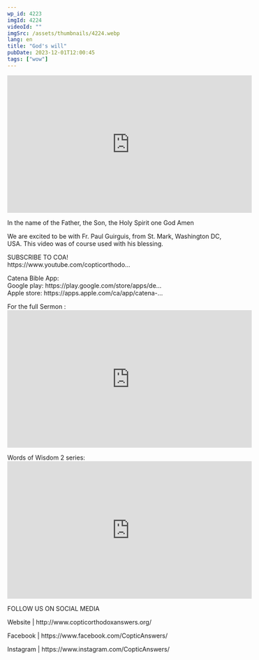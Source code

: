 ```yaml
---
wp_id: 4223
imgId: 4224
videoId: ""
imgSrc: /assets/thumbnails/4224.webp
lang: en
title: "God's will"
pubDate: 2023-12-01T12:00:45
tags: ["wow"]
---
```


<p><iframe loading="lazy" title="YouTube video player" src="https://www.youtube.com/embed/j7loZ0XhwRA?si=yB2ACcCv5M20gzRG" width="560" height="315" frameborder="0" allowfullscreen="allowfullscreen"></iframe></p>
<p>In the name of the Father, the Son, the Holy Spirit one God Amen</p>
<p>We are excited to be with Fr. Paul Guirguis, from St. Mark, Washington DC, USA. This video was of course used with his blessing.</p>

<p>SUBSCRIBE TO COA!<br />
https://www.youtube.com/copticorthodo​&#8230;</p>
<p>Catena Bible App:<br />
Google play: https://play.google.com/store/apps/de&#8230;​<br />
Apple store: https://apps.apple.com/ca/app/catena-&#8230;</p>
<p>For the full Sermon :<br />
<iframe loading="lazy" width="560" height="315" src="https://www.youtube.com/embed/yXfi0hVWEqY?si=uxM2jg_7cncUaTHI" title="YouTube video player" frameborder="0" allow="accelerometer; autoplay; clipboard-write; encrypted-media; gyroscope; picture-in-picture; web-share" allowfullscreen></iframe></p>
<p>Words of Wisdom 2 series:<br />
<iframe loading="lazy" width="560" height="315" src="https://www.youtube.com/embed/videoseries?si=Tc4SoZIX0bXjAZe0&amp;list=PLA20bNyz8F1DWwPAaKKwnEtNmB4URhPL4" title="YouTube video player" frameborder="0" allow="accelerometer; autoplay; clipboard-write; encrypted-media; gyroscope; picture-in-picture; web-share" allowfullscreen></iframe></p>
<p>FOLLOW US ON SOCIAL MEDIA</p>
<p>Website | http://www.copticorthodoxanswers.org/</p>
<p>Facebook | https://www.facebook.com/CopticAnswers/</p>
<p>Instagram | https://www.instagram.com/CopticAnswers/</p>
